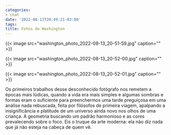 ```yaml
---
categories:
- chat
date: '2022-08-13T20:49:21-03:00'
tags:
title: Fotos do Washington
---
```


{{< image src="washington_photo_2022-08-13_20-51-59.jpg" caption="" >}}

{{< image src="washington_photo_2022-08-13_20-52-00.jpg" caption="" >}}

{{< image src="washington_photo_2022-08-13_20-52-01.jpg" caption="" >}}

Os primeiros trabalhos desse desconhecido fotógrafo nos remetem a épocas mais lúdicas, quando a vida era mais simples e algumas sombras e formas eram o suficiente para preenchermos uma tarde preguiçosa em uma análise nada rebuscada, feita por filósofos de primeira viagem, apalpando a insignificância e platitude de um universo ainda novo nos olhos de uma criança. A geometria buscando um padrão harmonioso e as cores prevalecendo sobre o foco. Eis o truque da arte moderna: ela não diz nada que já não esteja na cabeça de quem vê.
